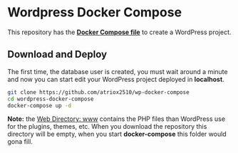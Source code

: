 # Wordpress Docker Compose
This repository has the [**Docker Compose file**](docker-compose.yml) to create a WordPress project.

## Download and Deploy
The first time, the database user is created, you must wait around a minute and now you can start edit your WordPress project deployed in **localhost**.
```bash
git clone https://github.com/atriox2510/wp-docker-compose
cd wordpress-docker-compose
docker-compose up -d
```
**Note:** the [Web Directory: www](www) contains the PHP files than WordPress use for the plugins, themes, etc. When you download the repository this directory will be empty, when you start **docker-compose** this folder would gona fill.
